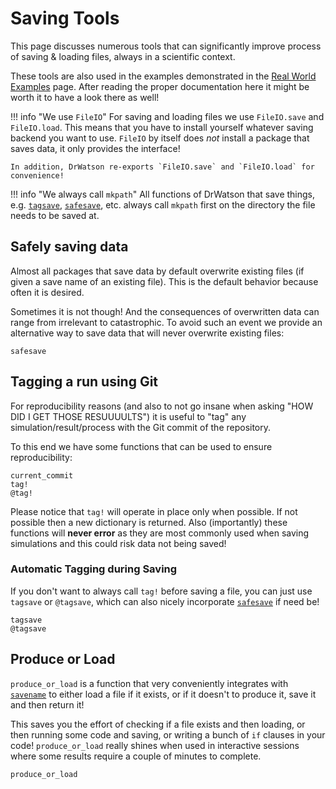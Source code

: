 # Saving Tools
This page discusses numerous tools that can significantly improve process of saving & loading files, always in a scientific context.

These tools are also used in the examples demonstrated in the [Real World Examples](@ref) page. After reading the proper documentation here it might be worth it to have a look there as well!

!!! info "We use `FileIO`"
    For saving and loading files we use `FileIO.save` and `FileIO.load`. This means that you have to install yourself whatever saving backend you want to use. `FileIO` by itself does _not_ install a package that saves data, it only provides the interface!

    In addition, DrWatson re-exports `FileIO.save` and `FileIO.load` for convenience!

!!! info "We always call `mkpath`"
    All functions of DrWatson that save things, e.g. [`tagsave`](@ref), [`safesave`](@ref), etc. always call `mkpath` first on the directory the file needs to be saved at.

## Safely saving data
Almost all packages that save data by default overwrite existing files (if given a save name of an existing file). This is the default behavior because often it is desired.

Sometimes it is not though! And the consequences of overwritten data can range from irrelevant to catastrophic. To avoid such an event we provide an alternative way to save data that will never overwrite existing files:
```@docs
safesave
```

## Tagging a run using Git
For reproducibility reasons (and also to not go insane when asking "HOW DID I GET THOSE RESUUUULTS") it is useful to "tag" any simulation/result/process with the Git commit of the repository.

To this end we have some functions that can be used to ensure reproducibility:

```@docs
current_commit
tag!
@tag!
```

Please notice that `tag!` will operate in place only when possible. If not possible then a new dictionary is returned. Also (importantly) these functions will **never error** as they are most commonly used when saving simulations and this could risk data not being saved!

### Automatic Tagging during Saving

If you don't want to always call `tag!` before saving a file, you can just use `tagsave` or `@tagsave`, which can also nicely incorporate [`safesave`](@ref) if need be!
```@docs
tagsave
@tagsave
```

## Produce or Load

`produce_or_load` is a function that very conveniently integrates with [`savename`](@ref) to either load a file if it exists, or if it doesn't to produce it, save it and then return it!

This saves you the effort of checking if a file exists and then loading, or then running some code and saving, or writing a bunch of `if` clauses in your code! `produce_or_load` really shines when used in interactive sessions where some results require a couple of minutes to complete.

```@docs
produce_or_load
```
